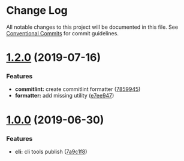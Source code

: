 # Change Log

All notable changes to this project will be documented in this file.
See [Conventional Commits](https://conventionalcommits.org) for commit guidelines.

# [1.2.0](https://github.com/atlantisunited/beholder/compare/v1.0.0...v1.2.0) (2019-07-16)


### Features

* **commitlint:** create commitlint formatter ([7859945](https://github.com/atlantisunited/beholder/commit/7859945))
* **formatter:** add missing utility ([e7ee947](https://github.com/atlantisunited/beholder/commit/e7ee947))





# [1.0.0](https://github.com/atlantisunited/beholder/compare/v2.0.0...v1.0.0) (2019-06-30)


### Features

* **cli:** cli tools publish ([7a9c1f8](https://github.com/atlantisunited/beholder/commit/7a9c1f8))
